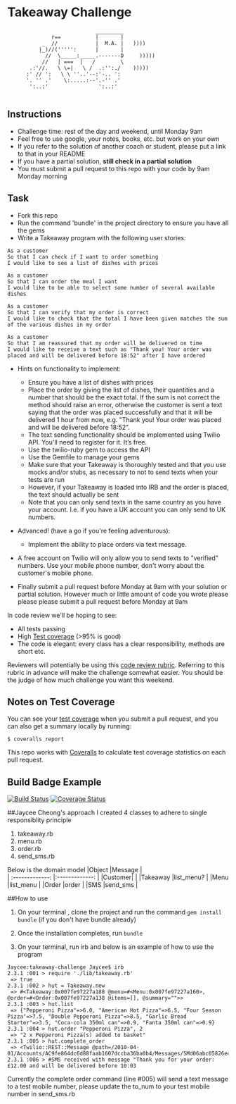 Takeaway Challenge
==================
```
                            _________
              r==           |       |
           _  //            |  M.A. |   ))))
          |_)//(''''':      |       |
            //  \_____:_____.-------D     )))))
           //   | ===  |   /        \
       .:'//.   \ \=|   \ /  .:'':./    )))))
      :' // ':   \ \ ''..'--:'-.. ':
      '. '' .'    \:.....:--'.-'' .'
       ':..:'                ':..:'
 
 ```

Instructions
-------

* Challenge time: rest of the day and weekend, until Monday 9am
* Feel free to use google, your notes, books, etc. but work on your own
* If you refer to the solution of another coach or student, please put a link to that in your README
* If you have a partial solution, **still check in a partial solution**
* You must submit a pull request to this repo with your code by 9am Monday morning

Task
-----

* Fork this repo
* Run the command 'bundle' in the project directory to ensure you have all the gems
* Write a Takeaway program with the following user stories:

```
As a customer
So that I can check if I want to order something
I would like to see a list of dishes with prices

As a customer
So that I can order the meal I want
I would like to be able to select some number of several available dishes

As a customer
So that I can verify that my order is correct
I would like to check that the total I have been given matches the sum of the various dishes in my order

As a customer
So that I am reassured that my order will be delivered on time
I would like to receive a text such as "Thank you! Your order was placed and will be delivered before 18:52" after I have ordered
```

* Hints on functionality to implement:
  * Ensure you have a list of dishes with prices
  * Place the order by giving the list of dishes, their quantities and a number that should be the exact total. If the sum is not correct the method should raise an error, otherwise the customer is sent a text saying that the order was placed successfully and that it will be delivered 1 hour from now, e.g. "Thank you! Your order was placed and will be delivered before 18:52".
  * The text sending functionality should be implemented using Twilio API. You'll need to register for it. It’s free.
  * Use the twilio-ruby gem to access the API
  * Use the Gemfile to manage your gems
  * Make sure that your Takeaway is thoroughly tested and that you use mocks and/or stubs, as necessary to not to send texts when your tests are run
  * However, if your Takeaway is loaded into IRB and the order is placed, the text should actually be sent
  * Note that you can only send texts in the same country as you have your account. I.e. if you have a UK account you can only send to UK numbers.

* Advanced! (have a go if you're feeling adventurous):
  * Implement the ability to place orders via text message.

* A free account on Twilio will only allow you to send texts to "verified" numbers. Use your mobile phone number, don't worry about the customer's mobile phone.
* Finally submit a pull request before Monday at 9am with your solution or partial solution.  However much or little amount of code you wrote please please please submit a pull request before Monday at 9am


In code review we'll be hoping to see:

* All tests passing
* High [Test coverage](https://github.com/makersacademy/course/blob/master/pills/test_coverage.md) (>95% is good)
* The code is elegant: every class has a clear responsibility, methods are short etc. 

Reviewers will potentially be using this [code review rubric](docs/review.md).  Referring to this rubric in advance will make the challenge somewhat easier.  You should be the judge of how much challenge you want this weekend.

Notes on Test Coverage
------------------

You can see your [test coverage](https://github.com/makersacademy/course/blob/master/pills/test_coverage.md) when you submit a pull request, and you can also get a summary locally by running:

```
$ coveralls report
```

This repo works with [Coveralls](https://coveralls.io/) to calculate test coverage statistics on each pull request.

Build Badge Example
------------------

[![Build Status](https://travis-ci.org/makersacademy/takeaway-challenge.svg?branch=master)](https://travis-ci.org/makersacademy/takeaway-challenge)
[![Coverage Status](https://coveralls.io/repos/makersacademy/takeaway-challenge/badge.png)](https://coveralls.io/r/makersacademy/takeaway-challenge)

##Jaycee Cheong's approach
I created 4 classes to adhere to single responsiblity principle 
1. takeaway.rb
2. menu.rb
3. order.rb
4. send_sms.rb

Below is the domain model 
|Object                |Message         |  
| :-------------:      |:-------------: |
|Customer|                              |
|Takeaway              |list_menu?      |
|Menu                  |list_menu       |
|Order                 |order           |
|SMS                   |send_sms        |


##How to use

1) On your terminal , clone the project and run the command `gem install bundle` (if you don't have bundle already)

2) Once the installation completes, run `bundle`

3) On your terminal, run irb and below is an example of how to use the program

```
Jaycee:takeaway-challenge Jaycee$ irb
2.3.1 :001 > require './lib/takeaway.rb'
 => true 
2.3.1 :002 > hut = Takeaway.new
 => #<Takeaway:0x007fe97227a188 @menu=#<Menu:0x007fe97227a160>, @order=#<Order:0x007fe97227a138 @items=[], @summary="">> 
2.3.1 :003 > hut.list
 => {"Pepperoni Pizza"=>6.0, "American Hot Pizza"=>6.5, "Four Season Pizza"=>7.5, "Double Pepperoni Pizza"=>8.5, "Garlic Bread Starter"=>3.5, "Coca-cola 350ml can"=>0.9, "Fanta 350ml can"=>0.9} 
2.3.1 :004 > hut.order "Pepperoni Pizza", 2
 => "2 x Pepperoni Pizza(s) added to basket" 
2.3.1 :005 > hut.complete_order
 => <Twilio::REST::Message @path=/2010-04-01/Accounts/AC9fe864dc6d88faab1607dccba36ba0b4/Messages/SMd06abc05826e4708b68788f74283c895> 
2.3.1 :006 > #SMS received with message "Thank you for your order: £12.00 and will be delivered before 10:03
```

Currently the complete order command (line #005) will send a text message to a test mobile number, please update the to_num to your test mobile number in send_sms.rb 

